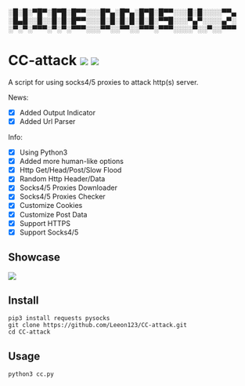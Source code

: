 ░█░█░▀█▀░█▀█░█▀▀░░░█▀▄░█▀▄░█▀█░█▀▀░░░█░█░░░░▀▀▄
░█▄█░░█░░█░█░█▀▀░░░█░█░█░█░█░█░▀▀█░░░▀▄▀░░░░▄▀░
░▀░▀░▀▀▀░▀░▀░▀▀▀░░░▀▀░░▀▀░░▀▀▀░▀▀▀░░░░▀░░▀░░▀▀▀

# CC-attack ![](https://img.shields.io/badge/Version-3.6-brightgreen.svg) ![](https://img.shields.io/badge/license-GPLv2-blue.svg)
 A script for using socks4/5 proxies to attack http(s) server.

 News:
- [x] Added Output Indicator
- [x] Added Url Parser

 Info:
- [x] Using Python3
- [x] Added more human-like options
- [x] Http Get/Head/Post/Slow Flood
- [x] Random Http Header/Data
- [x] Socks4/5 Proxies Downloader
- [x] Socks4/5 Proxies Checker
- [x] Customize Cookies
- [x] Customize Post Data 
- [x] Support HTTPS
- [x] Support Socks4/5

## Showcase

![](https://i.imgur.com/hXGBnkB.png)

## Install

    pip3 install requests pysocks
    git clone https://github.com/Leeon123/CC-attack.git
    cd CC-attack

## Usage

    python3 cc.py
    
